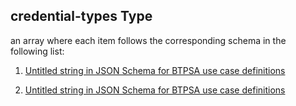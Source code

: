 ## credential-types Type

an array where each item follows the corresponding schema in the following list:

1.  [Untitled string in JSON Schema for BTPSA use case definitions](btpsa-usecase-properties-services-items-allof-1-then-allof-38-then-allof-0-then-properties-parameters-properties-xs-security-properties-oauth2-configuration-properties-credential-types-items-0.md "check type definition")

2.  [Untitled string in JSON Schema for BTPSA use case definitions](btpsa-usecase-properties-services-items-allof-1-then-allof-38-then-allof-0-then-properties-parameters-properties-xs-security-properties-oauth2-configuration-properties-credential-types-items-1.md "check type definition")
